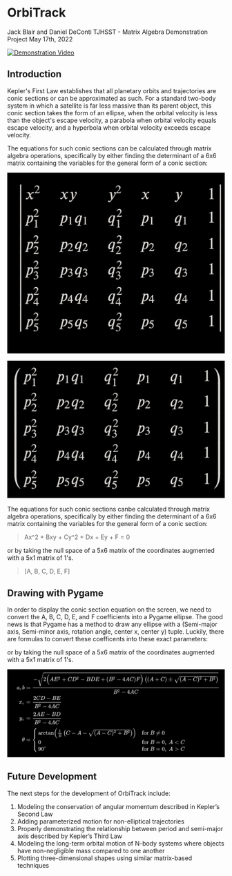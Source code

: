 # OrbiTrack
Jack Blair and Daniel DeConti
TJHSST - Matrix Algebra Demonstration Project
May 17th, 2022

[![Demonstration Video](https://img.youtube.com/vi/YtpQ5hsUgMY/0.jpg)](https://www.youtube.com/watch?v=YtpQ5hsUgMY)

## Introduction
Kepler's First Law establishes that all planetary orbits and trajectories are conic sections or can be approximated as such. For a standard two-body system in which a satellite is far less massive than its parent object, this conic section takes the form of an ellipse, when the orbital velocity is less than the object's escape velocity, a parabola when orbital velocity equals escape velocity, and a hyperbola when orbital velocity exceeds escape velocity.

The equations for such conic sections can be calculated through matrix algebra operations, specifically by either finding the determinant of a 6x6 matrix containing the variables for the general form of a conic section:

![](./res/determinant.png)

![](./res/null_space.png)

The equations for such conic sections canbe calculated through matrix algebra operations, specifically by either finding the determinant of a 6x6 matrix containing the variables for the general form of a conic section:

> Ax^2 + Bxy + Cy^2 + Dx + Ey + F = 0

or by taking the null space of a 5x6 matrix of the coordinates augmented with a 5x1 matrix of 1's.

> [A, B, C, D, E, F]


## Drawing with Pygame
In order to display the conic section equation on the screen, we need to convert the A, B, C, D, E, and F coefficients into a Pygame ellipse. The good news is that Pygame has a method to draw any ellipse with a (Semi-major axis, Semi-minor axis, rotation angle, center x, center y) tuple. Luckily, there are formulas to convert these coefficents into these exact parameters:


or by taking the null space of a 5x6 matrix of the coordinates augmented with a 5x1 matrix of 1's. 

![](./res/plotting.png)


## Future Development
The next steps for the development of OrbiTrack include:
1. Modeling the conservation of angular momentum described in Kepler’s Second Law
2. Adding parameterized motion for non-elliptical trajectories 
3. Properly demonstrating the relationship between period and semi-major axis described by Kepler’s Third Law 
4. Modeling the long-term orbital motion of N-body systems where objects have non-negligible mass compared to one another 
5. Plotting three-dimensional shapes using similar matrix-based techniques